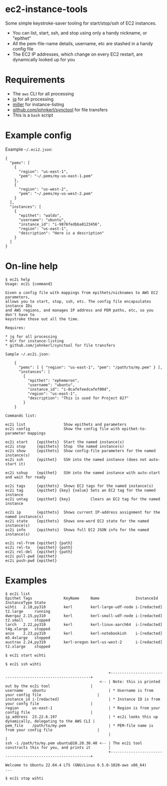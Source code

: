 # ec2-instance-tools
Some simple keystroke-saver tooling for start/stop/ssh of EC2 instances.

* You can list, start, ssh, and stop using only a handy nickname, or "epithet"
* All the pem-file-name details, username, etc are stashed in a handy config file
* The EC2 IP addresses, which change on every EC2 restart, are dynamically looked up for you

# Requirements

* The `aws` CLI for all processing
* [jq](https://github.com/jqlang/jq) for all processing
* [miller](https://miller.readthedocs.io/en/latest/) for instance-listing
* [github.com/johnkerl/synctool](https://github.com/johnkerl/synctool) for file transfers
* This is a `bash` script

# Example config

Example `~/.eci2.json`:

```
{
  "pems": [
    {
      "region": "us-east-1",
      "pem": "~/.pems/my-us-east-1.pem"
    },
    {
      "region": "us-west-2",
      "pem": "~/.pems/my-us-west-2.pem"
    }
  ],
  "instances": [
    {
      "epithet": "waldo",
      "username": "ubuntu",
      "instance_id": "i-9876fedbba0123456",
      "region": "us-east-1",
      "description": "Here is a description"
    }
  ]
}
```

# On-line help

```
$ ec2i help
Usage: ec2i {command}

Given a config file with mappings from epithets/nicknames to AWS EC2 parameters,
allows you to start, stop, ssh, etc. The config file encapsulates instance IDs
and AWS regions, and manages IP address and PEM paths, etc, so you don't have to
keystroke those out all the time.

Requires:

* jq for all processing
* mlr for instance-listing
* github.com/johnkerl/synctool for file transfers

Sample ~/.ec2i.json:

    {
      "pems": [ { "region": "us-east-1", "pem": "/path/to/my.pem" } ],
      "instances": [
        {
          "epithet": "ephemeron",
          "username": "ubuntu",
          "instance_id": "i-0cafefeedcafef00d",
          "region": "us-east-1",
          "description": "This is used for Project 827"
        }
    }

Commands list:

ec2i list                 Show epithets and parameters
ec2i config               Show the config file with epithet-to-parameter mappings

ec2i start    {epithets}  Start the named instance(s)
ec2i stop     {epithets}  Stop  the named instance(s)
ec2i show     {epithets}  Show config-file parameters for the named instance(s)
ec2i ssh      {epithet}   SSH into the named instance (does not auto-start it)

ec2i sshup    {epithet}   SSH into the named instance with auto-start and wait for ready

ec2i tags     {epithets}  Shows EC2 tags for the named instance(s)
ec2i tag      {epithet} {key} {value} Sets an EC2 tag for the named instance
ec2i untag    {epithet} {key}         Clears an EC2 tag for the named instance

ec2i ip       {epithets}  Shows current IP-address assignment for the named instance(s)
ec2i state    {epithets}  Shows one-word EC2 state for the named instance(s)
ec2i info     {epithets}  Shows full EC2 JSON info for the named instance(s)

ec2i rel-from {epithet} {path}
ec2i rel-to   {epithet} {path}
ec2i rel-del  {epithet} {path}
ec2i pull-pwd {epithet}
ec2i push-pwd {epithet}
```

# Examples

```
$ ec2i list
Epithet Tags              KeyName     Name                InstanceId   InstanceType State
wihti   2.18,py310        kerl        kerl-large-udf-node i-[redacted] t2.large     running
dwergaz 2.15,py310        kerl        kerl-small-udf-node i-[redacted] t2.small     stopped
larch   2.22,py310        kerl        kerl-linux-aarch64  i-[redacted] t4g.xlarge   stopped
anzo    2.23,py310        kerl        kerl-notebookish    i-[redacted] m5.4xlarge   stopped
austrax 2.24,py310        kerl-oregon kerl-us-west-2      i-[redacted] t2.xlarge    stopped

$ ec2i start wihti

$ ec2i ssh wihti

                                              +-------------------------------------------------------------+
                                          <-- | Note: this is printed out by the ec2i tool                  |
username    ubuntu                            | * Username is from your config file                         |
instance_id i-[redacted]                      | * Instance ID is from your confg file                       |
region      us-east-1                         | * Region is from your config file                           |
ip_address  23.22.6.197                       | * ec2i looks this up dynamically, delegating to the AWS CLI |
pem_file    /path/to/my.pem                   | * PEM-file name is from your config file                    |
                                              |                                                             |
ssh -i /path/to/my.pem ubuntu@10.20.30.40 <-- | The ec2i tool constructs this for you, and prints it        |
                                              +-------------------------------------------------------------+

Welcome to Ubuntu 22.04.4 LTS (GNU/Linux 6.5.0-1020-aws x86_64)
...

$ ec2i stop wihti
```
